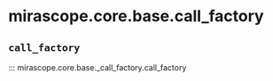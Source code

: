 # mirascope.core.base.call_factory

## `call_factory`

::: mirascope.core.base._call_factory.call_factory
